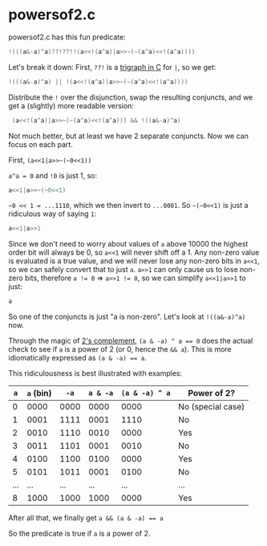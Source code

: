 # powersof2.c
powersof2.c has this fun predicate:
```c
!(((a&-a)^a)??!??!!(a<<!(a^a)|a>>~(~(a^a)<<!(a^a))))
```

Let's break it down:
First, `??!` is a [trigraph in C](https://en.wikipedia.org/wiki/Digraphs_and_trigraphs#C) for `|`, so we get:
```c
!(((a&-a)^a) || !(a<<!(a^a)|a>>~(~(a^a)<<!(a^a))))
```

Distribute the `!` over the disjunction, swap the resulting conjuncts, and we get a (slightly) more readable version:
```c
 (a<<!(a^a)|a>>~(~(a^a)<<!(a^a))) && !((a&-a)^a)
```

Not much better, but at least we have 2 separate conjuncts. Now we can focus on each part.

First, `(a<<1|a>>~(~0<<1))`

`a^a = 0` and `!0` is just 1, so:
```c
a<<1|a>>~(~0<<1)
```

`~0 << 1 = ...1110`, which we then invert to `...0001`. So `~(~0<<1)` is just a ridiculous way of saying `1`:
```c
a<<1|a>>1
```

Since we don't need to worry about values of `a` above 10000 the highest order bit will always be 0, so `a<<1` will never shift off a 1. Any non-zero value is evaluated is a true value, and we will never lose any non-zero bits in `a<<1`, so we can safely convert that to just `a`. `a>>1` can only cause us to lose non-zero bits, therefore `a != 0` => `a>>1 != 0`, so we can simplify `a<<1|a>>1` to just:
```c
a
```

So one of the conjuncts is just "a is non-zero". Let's look at `!((a&-a)^a)` now.

Through the magic of [2's complement](https://en.wikipedia.org/wiki/Two%27s_complement), `(a & -a) ^ a == 0` does the actual check to see if `a` is a power of 2 (or 0, hence the `&& a`). This is more idiomatically expressed as `(a & -a) == a`.

This ridiculousness is best illustrated with examples:

| `a` | `a` (bin)  | `-a` | `a & -a` | `(a & -a) ^ a` | Power of 2?       |
| --- | ---------  | ---- | -------- | -------------- | ----------------- |
| 0   | 0000       | 0000 | 0000     | 0000           | No (special case) |
| 1   | 0001       | 1111 | 0001     | 1110           | No                |
| 2   | 0010       | 1110 | 0010     | 0000           | Yes               |
| 3   | 0011       | 1101 | 0001     | 0010           | No                |
| 4   | 0100       | 1100 | 0100     | 0000           | Yes               |
| 5   | 0101       | 1011 | 0001     | 0100           | No                |
| ... | ...        | ...  | ...      | ...            | ...               |
| 8   | 1000       | 1000 | 1000     | 0000           | Yes               |

After all that, we finally get `a && (a & -a) == a`

So the predicate is true if `a` is a power of 2.
